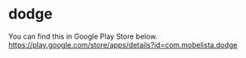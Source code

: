 # dodge
You can find this in Google Play Store below.<br>
https://play.google.com/store/apps/details?id=com.mobelista.dodge
